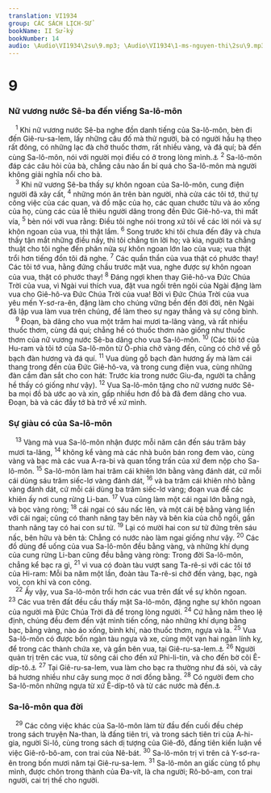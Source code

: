 ```yaml
---
translation: VI1934
group: CÁC SÁCH LỊCH-SỬ
bookName: II Sử-ký 
bookNumber: 14
audio: \Audio\VI1934\2su\9.mp3; \Audio\VI1934\1-ms-nguyen-thi\2su\9.mp3
---
```


<div class="title"><h1>9</h1><h3>Nữ vương nước Sê-ba đến viếng Sa-lô-môn</h3></div>
<span class="verse 2su_9_1"> <sup>1</sup> Khi nữ vương nước Sê-ba nghe đồn danh tiếng của Sa-lô-môn, bèn đi đến Giê-ru-sa-lem, lấy những câu đố mà thử người, bà có người hầu hạ theo rất đông, có những lạc đà chở thuốc thơm, rất nhiều vàng, và đá quí; bà đến cùng Sa-lô-môn, nói với người mọi điều có ở trong lòng mình.<a data-toggle="tooltip" data-placement="bottom" title="Mat 12:42; Lu 11:31">⚓</a></span>
<span class="verse 2su_9_2"><sup>2</sup> Sa-lô-môn đáp các câu hỏi của bà, chẳng câu nào ẩn bí quá cho Sa-lô-môn mà người không giải nghĩa nổi cho bà. <br/></span>
<span class="verse 2su_9_3"> <sup>3</sup> Khi nữ vương Sê-ba thấy sự khôn ngoan của Sa-lô-môn, cung điện người đã xây cất, </span>
<span class="verse 2su_9_4"><sup>4</sup> những món ăn trên bàn người, nhà cửa các tôi tớ, thứ tự công việc của các quan, và đồ mặc của họ, các quan chước tửu và áo xống của họ, cùng các của lễ thiêu người dâng trong đền Đức Giê-hô-va, thì mất vía, </span>
<span class="verse 2su_9_5"><sup>5</sup> bèn nói với vua rằng: Điều tôi nghe nói trong xứ tôi về các lời nói và sự khôn ngoan của vua, thì thật lắm. </span>
<span class="verse 2su_9_6"><sup>6</sup> Song trước khi tôi chưa đến đây và chưa thấy tận mắt những điều nầy, thì tôi chẳng tin lời họ; và kìa, người ta chẳng thuật cho tôi nghe đến phân nửa sự khôn ngoan lớn lao của vua; vua thật trổi hơn tiếng đồn tôi đã nghe. </span>
<span class="verse 2su_9_7"><sup>7</sup> Các quần thần của vua thật có phước thay! Các tôi tớ vua, hằng đứng chầu trước mặt vua, nghe được sự khôn ngoan của vua, thật có phước thay! </span>
<span class="verse 2su_9_8"><sup>8</sup> Đáng ngợi khen thay Giê-hô-va Đức Chúa Trời của vua, vì Ngài vui thích vua, đặt vua ngồi trên ngôi của Ngài đặng làm vua cho Giê-hô-va Đức Chúa Trời của vua! Bởi vì Đức Chúa Trời của vua yêu mến Y-sơ-ra-ên, đặng làm cho chúng vững bền đến đời đời, nên Ngài đã lập vua làm vua trên chúng, để làm theo sự ngay thẳng và sự công bình. <br/></span>
<span class="verse 2su_9_9"> <sup>9</sup> Đoạn, bà dâng cho vua một trăm hai mươi ta-lâng vàng, và rất nhiều thuốc thơm, cùng đá quí; chẳng hề có thuốc thơm nào giống như thuốc thơm của nữ vương nước Sê-ba dâng cho vua Sa-lô-môn. </span>
<span class="verse 2su_9_10"><sup>10</sup> (Các tôi tớ của Hu-ram và tôi tớ của Sa-lô-môn từ Ô-phia chở vàng đến, cũng có chở về gỗ bạch đàn hương và đá quí. </span>
<span class="verse 2su_9_11"><sup>11</sup> Vua dùng gỗ bạch đàn hương ấy mà làm cái thang trong đền của Đức Giê-hô-va, và trong cung điện vua, cùng những đàn cầm đàn sắt cho con hát: Trước kia trong nước Giu-đa, người ta chẳng hề thấy có giống như vậy). </span>
<span class="verse 2su_9_12"><sup>12</sup> Vua Sa-lô-môn tặng cho nữ vương nước Sê-ba mọi đồ bà ước ao và xin, gấp nhiều hơn đồ bà đã đem dâng cho vua. Đoạn, bà và các đầy tớ bà trở về xứ mình. <br/></span>
<div class="title"><h3>Sự giàu có của Sa-lô-môn</h3></div>
<span class="verse 2su_9_13"> <sup>13</sup> Vàng mà vua Sa-lô-môn nhận được mỗi năm cân đến sáu trăm bảy mươi ta-lâng, </span>
<span class="verse 2su_9_14"><sup>14</sup> không kể vàng mà các nhà buôn bán rong đem vào, cùng vàng và bạc mà các vua A-ra-bi và quan tổng trấn của xứ đem nộp cho Sa-lô-môn. </span>
<span class="verse 2su_9_15"><sup>15</sup> Sa-lô-môn làm hai trăm cái khiên lớn bằng vàng đánh dát, cứ mỗi cái dùng sáu trăm siếc-lơ vàng đánh dát, </span>
<span class="verse 2su_9_16"><sup>16</sup> và ba trăm cái khiên nhỏ bằng vàng đánh dát, cứ mỗi cái dùng ba trăm siếc-lơ vàng; đoạn vua để các khiên ấy nơi cung rừng Li-ban. </span>
<span class="verse 2su_9_17"><sup>17</sup> Vua cũng làm một cái ngai lớn bằng ngà, và bọc vàng ròng; </span>
<span class="verse 2su_9_18"><sup>18</sup> cái ngai có sáu nấc lên, và một cái bệ bằng vàng liền với cái ngai; cũng có thanh nâng tay bên này và bên kia của chỗ ngồi, gần thanh nâng tay có hai con sư tử. </span>
<span class="verse 2su_9_19"><sup>19</sup> Lại có mười hai con sư tử đứng trên sáu nấc, bên hữu và bên tả: Chẳng có nước nào làm ngai giống như vậy. </span>
<span class="verse 2su_9_20"><sup>20</sup> Các đồ dùng để uống của vua Sa-lô-môn đều bằng vàng, và những khí dụng của cung rừng Li-ban cũng đều bằng vàng ròng: Trong đời Sa-lô-môn, chẳng kể bạc ra gì, </span>
<span class="verse 2su_9_21"><sup>21</sup> vì vua có đoàn tàu vượt sang Ta-rê-si với các tôi tớ của Hi-ram: Mỗi ba năm một lần, đoàn tàu Ta-rê-si chở đến vàng, bạc, ngà voi, con khỉ và con công. <br/></span>
<span class="verse 2su_9_22"> <sup>22</sup> Ấy vậy, vua Sa-lô-môn trổi hơn các vua trên đất về sự khôn ngoan. </span>
<span class="verse 2su_9_23"><sup>23</sup> Các vua trên đất đều cầu thấy mặt Sa-lô-môn, đặng nghe sự khôn ngoan của người mà Đức Chúa Trời đã để trong lòng người. </span>
<span class="verse 2su_9_24"><sup>24</sup> Cứ hằng năm theo lệ định, chúng đều đem đến vật mình tiến cống, nào những khí dụng bằng bạc, bằng vàng, nào áo xống, binh khí, nào thuốc thơm, ngựa và la. </span>
<span class="verse 2su_9_25"><sup>25</sup> Vua Sa-lô-môn có được bốn ngàn tàu ngựa và xe, cùng một vạn hai ngàn lính kỵ, để trong các thành chứa xe, và gần bên vua, tại Giê-ru-sa-lem.<a data-toggle="tooltip" data-placement="bottom" title="1Vua 4:26">⚓</a></span>
<span class="verse 2su_9_26"><sup>26</sup> Người quản trị trên các vua, từ sông cái cho đến xứ Phi-li-tin, và cho đến bờ cõi Ê-díp-tô.<a data-toggle="tooltip" data-placement="bottom" title="Sa 15:18; 1Vua 4:21">⚓</a></span>
<span class="verse 2su_9_27"><sup>27</sup> Tại Giê-ru-sa-lem, vua làm cho bạc ra thường như đá sỏi, và cây bá hương nhiều như cây sung mọc ở nơi đồng bằng. </span>
<span class="verse 2su_9_28"><sup>28</sup> Có người đem cho Sa-lô-môn những ngựa từ xứ Ê-díp-tô và từ các nước mà đến.<a data-toggle="tooltip" data-placement="bottom" title="Phu 17:16">⚓</a><br/></span>
<div class="title"><h3>Sa-lô-môn qua đời</h3></div>
<span class="verse 2su_9_29"> <sup>29</sup> Các công việc khác của Sa-lô-môn làm từ đầu đến cuối đều chép trong sách truyện Na-than, là đấng tiên tri, và trong sách tiên tri của A-hi-gia, người Si-lô, cùng trong sách dị tượng của Giê-đô, đấng tiên kiến luận về việc Giê-rô-bô-am, con trai của Nê-bát. </span>
<span class="verse 2su_9_30"><sup>30</sup> Sa-lô-môn trị vì trên cả Y-sơ-ra-ên trong bốn mươi năm tại Giê-ru-sa-lem. </span>
<span class="verse 2su_9_31"><sup>31</sup> Sa-lô-môn an giấc cùng tổ phụ mình, được chôn trong thành của Đa-vít, là cha người; Rô-bô-am, con trai người, cai trị thế cho người. <br/></span>
